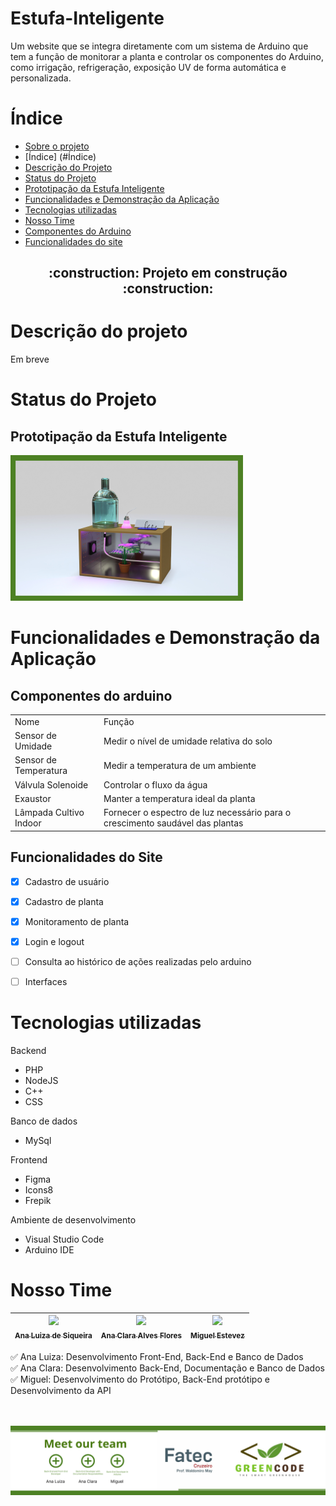 # Estufa-Inteligente
Um website que se integra diretamente com um sistema de Arduino que tem a função de monitorar a planta e controlar os componentes do Arduino, como irrigação, refrigeração, exposição UV de forma automática e personalizada. 

# Índice 

* [Sobre o projeto](#Estufa-Inteligente)
* [Índice] (#Índice)
* [Descrição do Projeto](#descrição-do-projeto)
* [Status do Projeto](#status-do-Projeto)
* [Prototipação da Estufa Inteligente](#Prototipação-da-Estufa-Inteligente)
* [Funcionalidades e Demonstração da Aplicação](#funcionalidades-e-demonstração-da-aplicação)
* [Tecnologias utilizadas](#tecnologias-utilizadas)
* [Nosso Time](#Nosso-Time)
* [Componentes do Arduino](#Componentes-do-arduino)
* [Funcionalidades do site](#funcionalidades-do-site)

<!--EM CONTRUCAO-->
<h2 align="center"> 
    :construction:  Projeto em construção  :construction:
</h2>



# Descrição do projeto
Em breve



# Status do Projeto
<!--FUNCIONALIDADES DO SITE-->

<!--FOTO DO PROTOTIPO-->
## Prototipação da Estufa Inteligente
<img src="/img/prototypeGreenhouse.png">

# Funcionalidades e Demonstração da Aplicação

## Componentes do arduino
<table>
    <tr>
        <td>Nome</td>
        <td>Função</td>
    </tr>
    <tr>
        <td>Sensor de Umidade</td>
        <td>Medir o nível de umidade relativa do solo</td>
    </tr>
    <tr>
        <td>Sensor de Temperatura</td>
        <td>Medir a temperatura de um ambiente</td>
    </tr>
        <tr>
        <td>Válvula Solenoide</td>
        <td>Controlar o fluxo da água</td>
    </tr>
        <tr>
        <td>Exaustor</td>
        <td>Manter a temperatura ideal da planta</td>
    </tr>
        <tr>
        <td>Lâmpada Cultivo Indoor</td>
        <td>Fornecer o espectro de luz necessário para o crescimento saudável das plantas</td>
    </tr>
</table>

## Funcionalidades do Site

- [x] Cadastro de usuário
- [x] Cadastro de planta
- [x] Monitoramento de planta
- [x] Login e logout
- [ ] Consulta ao histórico de ações realizadas pelo arduino
- [ ] Interfaces
 

 # Tecnologias utilizadas

Backend
 - PHP
 - NodeJS
 - C++
 - CSS

 Banco de dados
 - MySql

 Frontend
 - Figma
 - Icons8
 - Frepik

 Ambiente de desenvolvimento
 - Visual Studio Code
 - Arduino IDE


 <!--PERFIL DOS DESENVOLVEDORES-->
# Nosso Time

| [<img loading="lazy" src="https://avatars.githubusercontent.com/u/112641732?v=4" width=115><br><sub>Ana Luiza de Siqueira</sub>](https://github.com/luiza846) |  [<img loading="lazy" src="https://avatars.githubusercontent.com/u/116900571?v=4" width=115><br><sub>Ana Clara Alves Flores</sub>](https://github.com/ClarinhaFlores) |  [<img loading="lazy" src="https://avatars.githubusercontent.com/u/116909409?v=4" width=115><br><sub>Miguel Estevez</sub>](https://github.com/MiguelSteve) |
| :---: | :---: | :---: |


:white_check_mark: Ana Luiza: Desenvolvimento Front-End, Back-End e Banco de Dados<br>
:white_check_mark: Ana Clara: Desenvolvimento Back-End, Documentação e Banco de Dados<br>
:white_check_mark: Miguel: Desenvolvimento do Protótipo, Back-End protótipo e Desenvolvimento da API<br>
<br><br>

<img src="/img/apresentacao.png">
